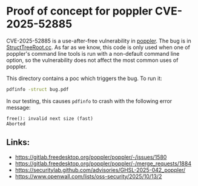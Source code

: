 # Proof of concept for poppler CVE-2025-52885

CVE-2025-52885 is a use-after-free vulnerability in
[poppler](https://gitlab.freedesktop.org/poppler). The bug is in
[StructTreeRoot.cc](https://gitlab.freedesktop.org/poppler/poppler/-/blob/2a3135888b6079f0a9fd6410ff65351482087b50/poppler/StructTreeRoot.cc). As
far as we know, this code is only used when one of poppler's command
line tools is run with a non-default command line option, so the
vulnerability does not affect the most common uses of poppler.

This directory contains a poc which triggers the bug. To run it:

```bash
pdfinfo -struct bug.pdf
```

In our testing, this causes `pdfinfo` to crash with the following error message:

```
free(): invalid next size (fast)
Aborted
```

## Links:

* https://gitlab.freedesktop.org/poppler/poppler/-/issues/1580
* https://gitlab.freedesktop.org/poppler/poppler/-/merge_requests/1884
* https://securitylab.github.com/advisories/GHSL-2025-042_poppler/
* https://www.openwall.com/lists/oss-security/2025/10/13/2
